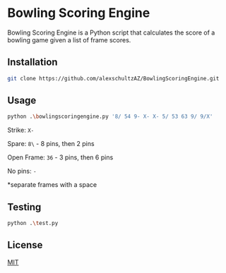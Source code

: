 # Bowling Scoring Engine

Bowling Scoring Engine is a Python script that calculates the score of a bowling game given a list of frame scores.

## Installation

```bash
git clone https://github.com/alexschultzAZ/BowlingScoringEngine.git
```

## Usage

```bash
python .\bowlingscoringengine.py '8/ 54 9- X- X- 5/ 53 63 9/ 9/X'
```

Strike: `X-`

Spare: `8\` - 8 pins, then 2 pins

Open Frame: `36` - 3 pins, then 6 pins 

No pins: `-`

*separate frames with a space 

## Testing

```bash
python .\test.py
```

## License
[MIT](https://choosealicense.com/licenses/mit/)